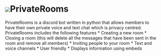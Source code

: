 <h1>
    <img src=">https://img.icons8.com/dusk/56/private2.png"></img>PrivateRooms
</h1>
PrivateRooms is a discord bot written in python that allows members to have their own private voice and text chat which is privacy centred.
PrivateRooms includes the following features
* Creating a new room
* Closing a room (this will delete all the messages that have been sent in the room and remove all members)
* Inviting people to your room
* Text and voice channels
* User friendly
* Displays information using embeds